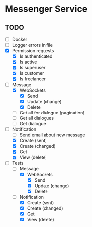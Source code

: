 # Messenger Service

## TODO

- [ ] Docker
- [ ] Logger errors in file
- [x] Permission requests
    - [x] Is authenticated
    - [x] Is active
    - [x] Is superuser
    - [x] Is customer
    - [x] Is freelancer
- [ ] Message
    - [x] WebSockets
        - [x] Send
        - [x] Update (change)
        - [x] Delete
    - [ ] Get all for dialogue (pagination)
    - [ ] Get all dialogues
    - [ ] Get dialogue
- [ ] Notification
    - [ ] Send email about new message
    - [x] Create (sent)
    - [x] Create (changed)
    - [x] Get
    - [x] View (delete)
- [ ] Tests
    - [ ] Message
        - [x] WebSockets
            - [x] Send
            - [x] Update (change)
            - [x] Delete
    - [ ] Notification
        - [x] Create (sent)
        - [x] Create (changed)
        - [x] Get
        - [x] View (delete)
